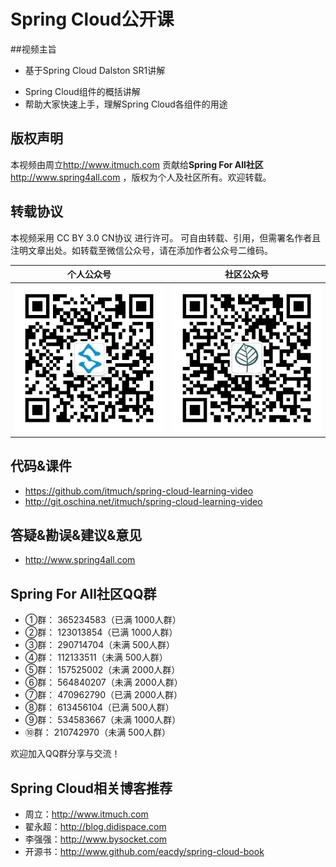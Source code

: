 

# Spring Cloud公开课



##视频主旨

* 基于Spring Cloud Dalston SR1讲解

- Spring Cloud组件的概括讲解
- 帮助大家快速上手，理解Spring Cloud各组件的用途





## 版权声明

本视频由周立<http://www.itmuch.com> 贡献给**Spring For All社区**<http://www.spring4all.com> ，版权为个人及社区所有。欢迎转载。



## 转载协议

本视频采用 CC BY 3.0 CN协议 进行许可。 可自由转载、引用，但需署名作者且注明文章出处。如转载至微信公众号，请在添加作者公众号二维码。

|           个人公众号            |           社区公众号            |
| :------------------------: | :------------------------: |
| ![个人公众号](images/个人公众号.jpg) | ![社区公众号](images/社区公众号.jpg) |




## 代码&课件

* <https://github.com/itmuch/spring-cloud-learning-video>
* <http://git.oschina.net/itmuch/spring-cloud-learning-video>




## 答疑&勘误&建议&意见

* http://www.spring4all.com




## Spring For All社区QQ群

* ①群： 365234583（已满 1000人群）
* ②群： 123013854（已满 1000人群）
* ③群： 290714704（未满 500人群）
* ④群： 112133511（未满 500人群）
* ⑤群： 157525002（未满 2000人群）
* ⑥群： 564840207（未满 2000人群）
* ⑦群： 470962790（已满 2000人群）
* ⑧群： 613456104（已满 500人群）
* ⑨群： 534583667（未满 1000人群）
* ⑩群： 210742970（未满 500人群）

欢迎加入QQ群分享与交流！



## Spring Cloud相关博客推荐

* 周立：<http://www.itmuch.com>
* 翟永超：<http://blog.didispace.com>
* 李强强：<http://www.bysocket.com>
* 开源书：<http://www.github.com/eacdy/spring-cloud-book>